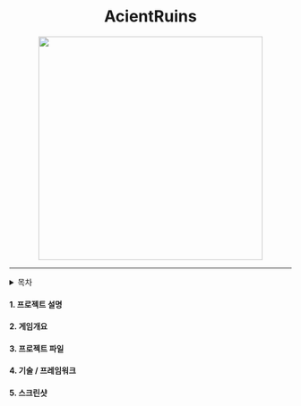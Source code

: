 # <div align=center> AcientRuins </div>
<div align=center> <img src="./ImageFolder/GamePoster.png" width="400" heigh="600"> </div>

-----
<details> <summary> 목차 </summary>
1. [프로젝트 설명](#1)<br>
+ ##### 2. [게임개요](#2)<br>
+ ##### 3. [프로젝트 파일](#3)<br>
+ ##### 4. [기술 / 프레임워크](#4)<br>
+ ##### 5. [스크린샷](#5)<br>
</details>

#### 1. 프로젝트 설명 <a name ='1'></a>
#### 2. 게임개요 <a name ='2'></a>
#### 3. 프로젝트 파일 <a name ='3'></a>
#### 4. 기술 / 프레임워크 <a name ='4'></a>
#### 5. 스크린샷 <a name ='5'></a>
